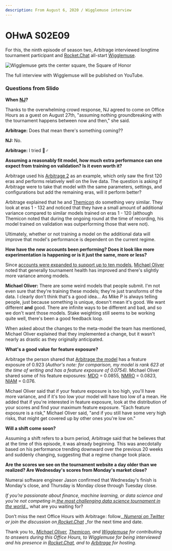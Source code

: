 ```yaml
---
description: From August 6, 2020 / Wigglemuse interview
---
```


# OHwA S02E09

For this, the ninth episode of season two, Arbitrage interviewed longtime tournament participant and [Rocket.Chat](https://community.numer.ai) all-start [Wigglemuse](https://numer.ai/wigglemuse).

![Wigglemuse gets the center square, the Square of Honor](../../../.gitbook/assets/wigglemuse.png)

The full interview with Wigglemuse will be published on YouTube.

### Questions from Slido

**When** [**NJ**](https://twitter.com/tasha\_jade)**?**

Thanks to the overwhelming crowd response, NJ agreed to come on Office Hours as a guest on August 27th, "assuming nothing groundbreaking with the tournament happens between now and then," she said.

**Arbitrage:** Does that mean there's something coming??

**NJ:** No.

**Arbitrage:** I tried 🤷♂

**Assuming a reasonably fit model, how much extra performance can one expect from training on validation? Is it even worth it?**

Arbitrage used his [Arbitrage 2](https://numer.ai/arbitrage2) as an example, which only saw the first 120 eras and performs relatively well on the live data. The question is asking if Arbitrage were to take that model with the same parameters, settings, and configurations but add the remaining eras, will it perform better?

Arbitrage explained that he and [Themicon](https://numer.ai/themicon) do something very similar. They look at eras 1 - 132 and noticed that they have a small amount of additional variance compared to similar models trained on eras 1 - 120 (although Themicon noted that during the ongoing round at the time of recording, his model trained on validation was outperforming those that were not).

Ultimately, whether or not training a model on the additional data will improve that model's performance is dependent on the current regime.

**How have the new accounts been performing? Does it look like more experimentation is happening or is it just the same, more or less?**

Since [accounts were expanded to support up to ten models](https://forum.numer.ai/t/announcing-general-availability-of-multi-model-account-support-for-all-users/399), [Michael Oliver](https://numer.ai/mdo) noted that generally tournament health has improved and there's slightly more variance among models.

**Michael Oliver:** There are some weird models that people submit. I'm not even sure that they're training these models; they're just transforms of the data. I clearly don't think that's a good idea... As Mike P is always telling people, just because something is unique, doesn't mean it's good. We want different **and** good. There are infinite ways to be different and bad, and so we don't want those models. Stake weighting still seems to be working quite well, there's been a good feedback loop.

When asked about the changes to the meta-model the team has mentioned, Michael Oliver explained that they implemented a change, but it wasn't nearly as drastic as they originally anticipated.

**What's a good value for feature exposure?**

Arbitrage the person shared that [Arbitrage the model](https://numer.ai/arbitrage) has a feature exposure of 0.923 (_Author's note: for comparison, my model is rank 623 at the time of writing and has a feature exposure of 0.0754)._ Michael Oliver shared some of his feature exposures: [MDO](https://numer.ai/mdo) = 0.0855, [NMRO](https://numer.ai/nmro) = 0.0823, [NIAM](https://numer.ai/niam) = 0.076.

Michael Oliver said that if your feature exposure is too high, you'll have more variance, and if it's too low your model will have too low of a mean. He added that if you're interested in feature exposure, look at the distribution of your scores and find your maximum feature exposure. "Each feature exposure is a risk," Michael Oliver said, "and if you still have some very high risks, that might get covered up by other ones you're low on."

**Will a shift come soon?**

Assuming a shift refers to a burn period, Arbitrage said that he believes that at the time of this episode, it was already beginning. This was anecdotally based on his performance trending downward over the previous 20 weeks and suddenly changing, suggesting that a regime change took place.

**Are the scores we see on the tournament website a day older than we realized? Are Wednesday's scores from Monday's market close?**

Numerai software engineer Jason confirmed that Wednesday's finish is Monday's close, and Thursday is Monday close through Tuesday close.

_If you’re passionate about finance, machine learning, or data science and you’re not competing in_[ _the most challenging data science tournament in the world_](https://numer.ai/tournament)\_, what are you waiting for?

Don’t miss the next Office Hours with Arbitrage : follow\_[ _Numerai on Twitter_](http://twitter.com/numerai) _or join the discussion on_[ _Rocket.Chat_](https://community.numer.ai/home) \_for the next time and date.

Thank you to\_ [_Michael Oliver_](https://numer.ai/mdo)_,_ [_Themicon_](https://numer.ai/themicon)_, and_ [_Wigglemuse_](https://numer.ai/wigglemuse) _for contributing to answers during this Office Hours, to Wigglemuse for being interviewed and his presence in_ [_Rocket.Chat_](https://community.numer.ai)_,_ _and to_ [_Arbitrage_](https://numer.ai/arbitrage) _for hosting._
